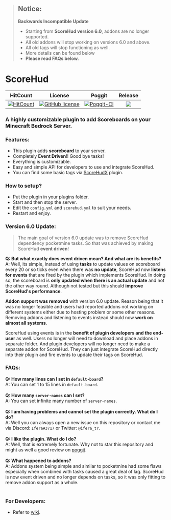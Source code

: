>## Notice: <br />
>**Backwards Incompatible Update**
>- Starting from **ScoreHud version 6.0**, addons are no longer supported. <br />
>- All old addons will stop working on versions 6.0 and above. <br />
>- All old tags will stop functioning as well. <br />
>- More details can be found below <br />
>- **Please read FAQs below.**

# ScoreHud

| HitCount | License | Poggit | Release |
|:--:|:--:|:--:|:--:|
|[![HitCount](http://hits.dwyl.io/Ifera/ScoreHud.svg)](http://hits.dwyl.io/Ifera/ScoreHud)|[![GitHub license](https://img.shields.io/github/license/Ifera/ScoreHud.svg)](https://github.com/Ifera/ScoreHud/blob/master/LICENSE)|[![Poggit-CI](https://poggit.pmmp.io/ci.shield/Ifera/ScoreHud/ScoreHud)](https://poggit.pmmp.io/ci/Ifera/ScoreHud/ScoreHud)|[![](https://poggit.pmmp.io/shield.state/ScoreHud)](https://poggit.pmmp.io/p/ScoreHud)|

### A highly customizable plugin to add Scoreboards on your Minecraft Bedrock Server.

### Features:

 - This plugin adds **scoreboard** to your server.
 - Completely **Event Driven**!! Good bye tasks!
 - Everything is customizable.
 - Easy and simple API for developers to use and integrate ScoreHud.
 - You can find some basic tags via [ScoreHudX](https://github.com/Ifera/ScoreHudX) plugin.
 
### How to setup?

 - Put the plugin in your plugins folder.
 - Start and then stop the server.
 - Edit the `config.yml` and `scorehud.yml` to suit your needs.
 - Restart and enjoy.
 
### Version 6.0 Update:

> The main goal of version 6.0 update was to remove ScoreHud dependency pocketmine tasks. So that was achieved by making
> ScoreHud **event driven**! <br />

**Q: But what exactly does event driven mean? And what are its benefits?** <br />
A: Well, its simple, instead of using **tasks** to update values on scoreboard every 20 or so ticks even when there was **no 
update**, ScoreHud now **listens for events** that are fired by the plugin which implements ScoreHud. In doing so, the scoreboard 
is **only updated when there is an actual update** and not the other way round. Although not tested but this should **improve 
ScoreHud's performance**.<br />

**Addon support was removed** with version 6.0 update. Reason being that it was no longer feasible and users had reported addons 
not working on different systems either due to hosting problem or some other reasons. Removing addons and listening to events 
instead should now **work on almost all systems**.<br />

ScoreHud using events is in the **benefit of plugin developers and the end-user** as well. Users no longer will need to download 
and place addons in separate folder. And plugin developers will no longer need to make a separate addon for ScoreHud. They 
can just integrate ScoreHud directly into their plugin and fire events to update their tags on ScoreHud. 

### FAQs:

**Q: How many lines can I set in `default-board`?**<br />
A: You can set 1 to 15 lines in `default-board`. <br /><br />
**Q: How many `server-names` can I set?**<br />
A: You can set infinite many number of `server-names`. <br /><br />
**Q: I am having problems and cannot set the plugin correctly. What do I do?**<br />
A: Well you can always open a new issue on this repository or contact me via Discord: `Ifera#3717` or Twitter: `@ifera_tr`. <br /><br />
**Q: I like the plugin. What do I do?**<br />
A: Well, that is extremely fortunate. Why not to star this repository and might as well a good review on [poggit](https://poggit.pmmp.io/p/ScoreHud).<br /><br />
**Q: What happened to addons?**<br />
A: Addons system being simple and similar to pocketmine had some flaws especially when combined with tasks caused a great deal of lag. ScoreHud is now event driven and no longer depends on tasks, so it was only fitting to remove addon support as a whole. <br /><br />

### For Developers:

 - Refer to [wiki](https://github.com/Ifera/ScoreHud/wiki).

